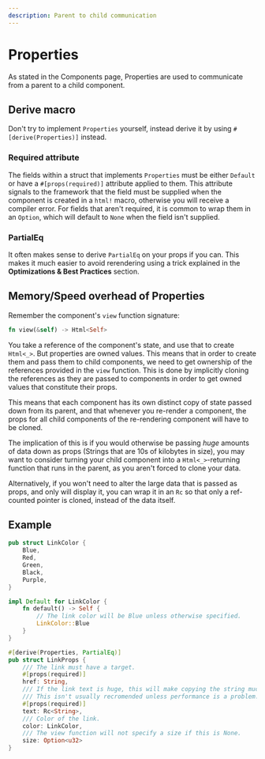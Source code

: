 ```yaml
---
description: Parent to child communication
---
```


# Properties

As stated in the Components page, Properties are used to communicate from a parent to a child component.

## Derive macro

Don't try to implement `Properties` yourself, instead derive it by using `#[derive(Properties)]` instead.

### Required attribute

The fields within a struct that implements `Properties` must be either `Default` or have a `#[props(required)]` attribute applied to them. This attribute signals to the framework that the field must be supplied when the component is created in a `html!` macro, otherwise you will receive a compiler error. For fields that aren't required, it is common to wrap them in an `Option`, which will default to `None` when the field isn't supplied.

### PartialEq

It often makes sense to derive `PartialEq` on your props if you can. This makes it much easier to avoid rerendering using a trick explained in the **Optimizations & Best Practices** section.

## Memory/Speed overhead of Properties

Remember the component's `view` function signature:

```rust
fn view(&self) -> Html<Self>
```

You take a reference of the component's state, and use that to create `Html<_>`. But properties are owned values. This means that in order to create them and pass them to child components, we need to get ownership of the references provided in the `view` function. This is done by implicitly cloning the references as they are passed to components in order to get owned values that constitute their props.

This means that each component has its own distinct copy of state passed down from its parent, and that whenever you re-render a component, the props for all child components of the re-rendering component will have to be cloned.

The implication of this is if you would otherwise be passing _huge_ amounts of data down as props \(Strings that are 10s of kilobytes in size\), you may want to consider turning your child component into a `Html<_>`-returning function that runs in the parent, as you aren't forced to clone your data.

Alternatively, if you won't need to alter the large data that is passed as props, and only will display it, you can wrap it in an `Rc` so that only a ref-counted pointer is cloned, instead of the data itself.

## Example

```rust
pub struct LinkColor {
    Blue,
    Red,
    Green,
    Black,
    Purple,
}

impl Default for LinkColor {
    fn default() -> Self {
        // The link color will be Blue unless otherwise specified.
        LinkColor::Blue 
    }
}

#[derive(Properties, PartialEq)]
pub struct LinkProps {
    /// The link must have a target.
    #[props(required)]
    href: String,
    /// If the link text is huge, this will make copying the string much cheaper.
    /// This isn't usually recromended unless performance is a problem.
    #[props(required)]
    text: Rc<String>,
    /// Color of the link.
    color: LinkColor,
    /// The view function will not specify a size if this is None.
    size: Option<u32>
}
```

